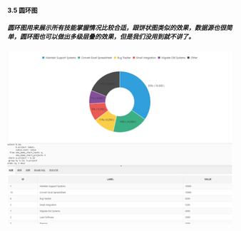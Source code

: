 #### 3.5 圆环图
##### 圆环图用来展示所有技能掌握情况比较合适，跟饼状图类似的效果，数据源也很简单，圆环图也可以做出多级层叠的效果，但是我们没用到就不讲了。
![圆环图](https://github.com/397179459/APEX_FA/blob/master/img/3.chart_img/38.PNG)
![](https://github.com/397179459/APEX_FA/blob/master/img/3.chart_img/39.PNG)